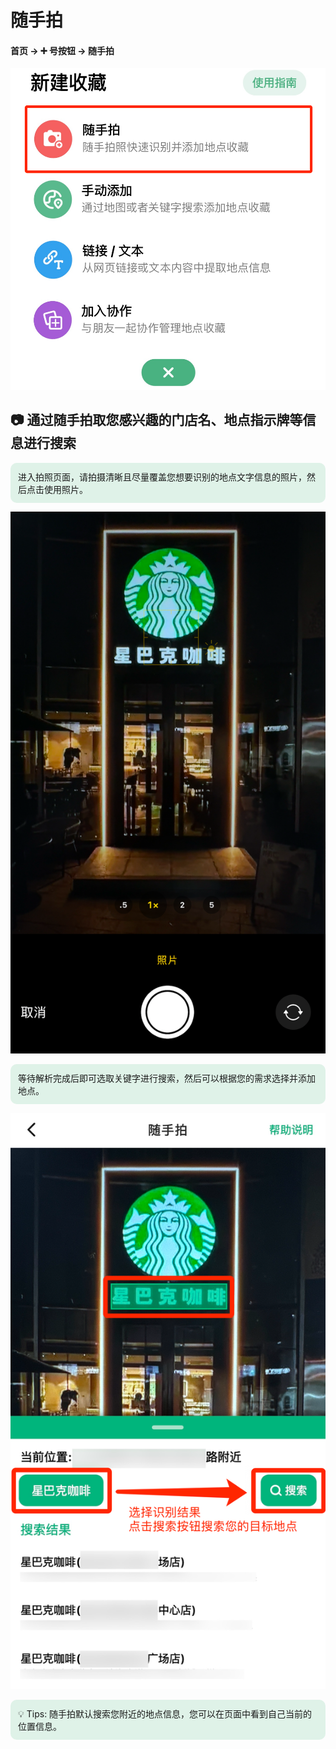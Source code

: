 # 随手拍

#### 首页 → ➕ 号按钮 → 随手拍

![alt 随手拍](../assets/guide/image-point-ocr-parse.png)
## 📷 通过随手拍取您感兴趣的门店名、地点指示牌等信息进行搜索

<div style="background-color: #59bc872f; padding: 12px; border-radius: 10px;">
进入拍照页面，请拍摄清晰且尽量覆盖您想要识别的地点文字信息的照片，然后点击使用照片。
</div>

![alt 拍摄照片](../assets/guide/image-point-camera.png)

<div style="background-color: #59bc872f; padding: 12px; border-radius: 10px;">
等待解析完成后即可选取关键字进行搜索，然后可以根据您的需求选择并添加地点。
</div>

![alt 解析并搜索](../assets/guide/image-point-ocr-add.png)

<div style="background-color: #59bc872f; padding: 12px; border-radius: 10px;">
💡 Tips: 随手拍默认搜索您附近的地点信息，您可以在页面中看到自己当前的位置信息。
</div>